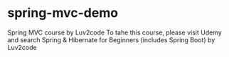 # spring-mvc-demo
Spring MVC course by Luv2code
To tahe this course, please visit Udemy and search Spring & Hibernate for Beginners (includes Spring Boot) by Luv2code
